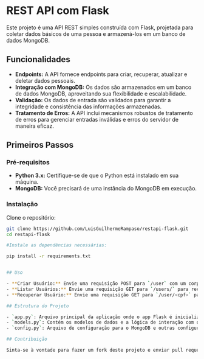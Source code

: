 # REST API com Flask

Este projeto é uma API REST simples construída com Flask, projetada para coletar dados básicos de uma pessoa e armazená-los em um banco de dados MongoDB.

## Funcionalidades

- **Endpoints:** A API fornece endpoints para criar, recuperar, atualizar e deletar dados pessoais.
- **Integração com MongoDB:** Os dados são armazenados em um banco de dados MongoDB, aproveitando sua flexibilidade e escalabilidade.
- **Validação:** Os dados de entrada são validados para garantir a integridade e consistência das informações armazenadas.
- **Tratamento de Erros:** A API inclui mecanismos robustos de tratamento de erros para gerenciar entradas inválidas e erros do servidor de maneira eficaz.

## Primeiros Passos

### Pré-requisitos

- **Python 3.x:** Certifique-se de que o Python está instalado em sua máquina.
- **MongoDB:** Você precisará de uma instância do MongoDB em execução.

### Instalação

Clone o repositório:

```bash
git clone https://github.com/LuisGuilhermeRampaso/restapi-flask.git
cd restapi-flask

#Instale as dependências necessárias:

pip install -r requirements.txt


## Uso

- **Criar Usuário:** Envie uma requisição POST para `/user` com um corpo JSON contendo os detalhes do usuário.
- **Listar Usuários:** Envie uma requisição GET para `/users/` para recuperar todos os usuários.
- **Recuperar Usuário:** Envie uma requisição GET para `/user/<cpf>` para recuperar os dados de um usuário específico pelo CPF.

## Estrutura do Projeto

- `app.py`: Arquivo principal da aplicação onde o app Flask é inicializado e as rotas são definidas.
- `models.py`: Contém os modelos de dados e a lógica de interação com o MongoDB.
- `config.py`: Arquivo de configuração para o MongoDB e outras configurações.

## Contribuição

Sinta-se à vontade para fazer um fork deste projeto e enviar pull requests. Qualquer contribuição é bem-vinda!

